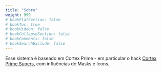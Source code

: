 ```yaml
---
title: "Sobre"
weight: 999
# bookFlatSection: false
# bookToc: true
# bookHidden: false
# bookCollapseSection: false
# bookComments: false
# bookSearchExclude: false
---
```


Esse sistema é baseado em Cortex Prime - em particular o hack [Cortex Prime Supers](https://docs.google.com/document/d/1Uw6KxV_fBX86MxGu1VdbdreqPfG8Tbp8ImJsvW4LieY/edit#heading=h.k4x4l7o6zy2o), com influências de Masks e Icons.